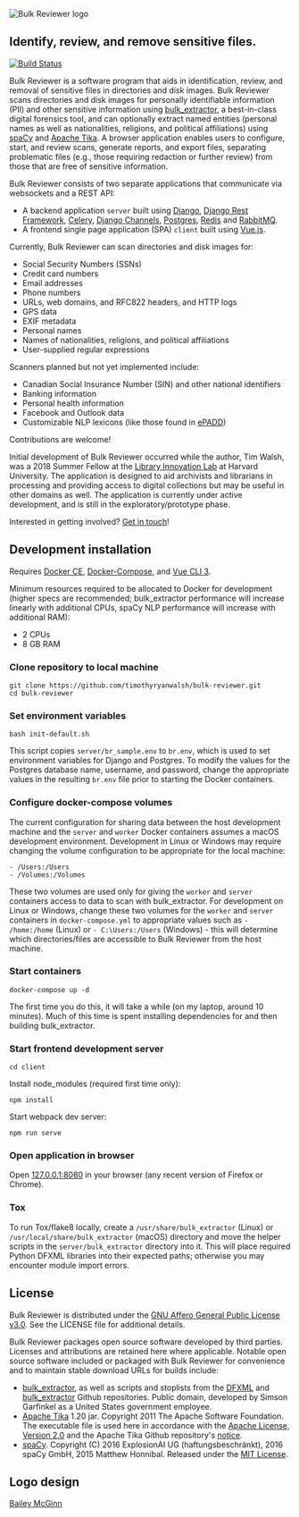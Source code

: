 ![Bulk Reviewer logo](https://github.com/timothyryanwalsh/bulk-reviewer/blob/master/docs/assets/img/full-logo.png)

## Identify, review, and remove sensitive files.

[![Build Status](https://travis-ci.org/timothyryanwalsh/bulk-reviewer.svg?branch=master)](https://travis-ci.org/timothyryanwalsh/bulk-reviewer)

Bulk Reviewer is a software program that aids in identification, review, and removal of sensitive files in directories and disk images. Bulk Reviewer scans directories and disk images for personally identifiable information (PII) and other sensitive information using [bulk_extractor](https://github.com/simsong/bulk_extractor), a best-in-class digital forensics tool, and can optionally extract named entities (personal names as well as nationalities, religions, and political affiliations) using [spaCy](https://spacy.io/) and [Apache Tika](https://tika.apache.org/). A browser application enables users to configure, start, and review scans, generate reports, and export files, separating problematic files (e.g., those requiring redaction or further review) from those that are free of sensitive information.

Bulk Reviewer consists of two separate applications that communicate via websockets and a REST API:

* A backend application `server` built using [Django](https://www.djangoproject.com/), [Django Rest Framework](http://www.django-rest-framework.org/), [Celery](http://www.celeryproject.org/), [Django Channels](https://channels.readthedocs.io/en/latest/), [Postgres](https://www.postgresql.org/), [Redis](https://redis.io/) and [RabbitMQ](https://en.wikipedia.org/wiki/RabbitMQ).
* A frontend single page application (SPA) `client` built using [Vue.js](https://vuejs.org/).

Currently, Bulk Reviewer can scan directories and disk images for:

* Social Security Numbers (SSNs)
* Credit card numbers
* Email addresses
* Phone numbers
* URLs, web domains, and RFC822 headers, and HTTP logs
* GPS data
* EXIF metadata
* Personal names
* Names of nationalities, religions, and political affiliations
* User-supplied regular expressions

Scanners planned but not yet implemented include:

* Canadian Social Insurance Number (SIN) and other national identifiers
* Banking information
* Personal health information
* Facebook and Outlook data
* Customizable NLP lexicons (like those found in [ePADD](https://github.com/ePADD/epadd))

Contributions are welcome!

Initial development of Bulk Reviewer occurred while the author, Tim Walsh, was a 2018 Summer Fellow at the [Library Innovation Lab](https://lil.law.harvard.edu) at Harvard University. The application is designed to aid archivists and librarians in processing and providing access to digital collections but may be useful in other domains as well. The application is currently under active development, and is still in the exploratory/prototype phase.

Interested in getting involved? [Get in touch](mailto:tim.walsh@concordia.ca)!

## Development installation

Requires [Docker CE](https://www.docker.com/community-edition), [Docker-Compose](https://docs.docker.com/compose/), and [Vue CLI 3](https://cli.vuejs.org/). 

Minimum resources required to be allocated to Docker for development (higher specs are recommended; bulk_extractor performance will increase linearly with additional CPUs, spaCy NLP performance will increase with additional RAM):

* 2 CPUs
* 8 GB RAM

### Clone repository to local machine

```
git clone https://github.com/timothyryanwalsh/bulk-reviewer.git
cd bulk-reviewer
```

### Set environment variables

```
bash init-default.sh
```

This script copies `server/br_sample.env` to `br.env`, which is used to set environment variables for Django and Postgres. To modify the values for the Postgres database name, username, and password, change the appropriate values in the resulting `br.env` file prior to starting the Docker containers.

### Configure docker-compose volumes

The current configuration for sharing data between the host development machine and the `server` and `worker` Docker containers assumes a macOS development environment. Development in Linux or Windows may require changing the volume configuration to be appropriate for the local machine:

```
- /Users:/Users
- /Volumes:/Volumes
```

These two volumes are used only for giving the `worker` and `server` containers access to data to scan with bulk_extractor. For development on Linux or Windows, change these two volumes for the `worker` and `server` containers in `docker-compose.yml` to appropriate values such as `- /home:/home` (Linux) or `- C:\Users:/Users` (Windows) - this will determine which directories/files are accessible to Bulk Reviewer from the host machine.

### Start containers

```
docker-compose up -d
```

The first time you do this, it will take a while (on my laptop, around 10 minutes). Much of this time is spent installing dependencies for and then building bulk_extractor.

### Start frontend development server

```
cd client
```
Install node_modules (required first time only):

```
npm install
```

Start webpack dev server:

```
npm run serve
```

### Open application in browser

Open [127.0.0.1:8080](http://127.0.0.1:8080) in your browser (any recent version of Firefox or Chrome).

### Tox

To run Tox/flake8 locally, create a `/usr/share/bulk_extractor` (Linux) or `/usr/local/share/bulk_extractor` (macOS) directory and move the helper scripts in the `server/bulk_extractor` directory into it. This will place required Python DFXML libraries into their expected paths; otherwise you may encounter module import errors.

## License

Bulk Reviewer is distributed under the [GNU Affero General Public License v3.0](https://github.com/timothyryanwalsh/bulk-reviewer/blob/master/LICENSE). See the LICENSE file for additional details.

Bulk Reviewer packages open source software developed by third parties. Licenses and attributions are retained here where applicable. Notable open source software included or packaged with Bulk Reviewer for convenience and to maintain stable download URLs for builds include:

* [bulk_extractor](https://github.com/simsong/bulk_extractor), as well as scripts and stoplists from the [DFXML](https://github.com/simsong/dfxml) and [bulk_extractor](https://github.com/simsong/bulk_extractor) Github repositories. Public domain, developed by Simson Garfinkel as a United States government employee.
* [Apache Tika](https://tika.apache.org/) 1.20 jar. Copyright 2011 The Apache Software Foundation. The executable file is used here in accordance with the [Apache License, Version 2.0](https://www.apache.org/licenses/LICENSE-2.0) and the Apache Tika Github repository's [notice](https://github.com/apache/tika/blob/master/NOTICE.txt).
* [spaCy](https://github.com/explosion/spaCy). Copyright (C) 2016 ExplosionAI UG (haftungsbeschränkt), 2016 spaCy GmbH, 2015 Matthew Honnibal. Released under the [MIT License](https://github.com/explosion/spaCy/blob/master/LICENSE).

## Logo design
[Bailey McGinn](https://baileymcginn.com/)
